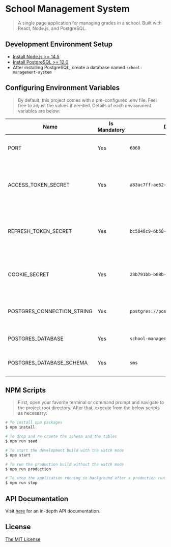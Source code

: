 # School Management System
> A single page application for managing grades in a school. Built with React, Node.js, and PostgreSQL.

## Development Environment Setup
- [Install Node.js >= 14.5](https://nodejs.org/en/)
- [Install PostgreSQL >= 12.0](https://www.enterprisedb.com/downloads/postgres-postgresql-downloads)
- After installing PostgreSQL, create a database named `school-management-system`

## Configuring Environment Variables
> By default, this project comes with a pre-configured .env file. Feel free to adjust the values if needed. Details of each environment variables are below:

Name | Is Mandatory | Default Value | Description
------------ | ------------- | ------------- | -------------
PORT | Yes | `6060` | On which port the web server will run
ACCESS_TOKEN_SECRET | Yes | `a83ac7ff-ae62-4f9a-bdd4-73067d192bff` | A secret string to generate an access token. Learn more from [here](https://www.oauth.com/oauth2-servers/access-tokens/)
REFRESH_TOKEN_SECRET | Yes | `bc5848c9-6b58-40c8-b555-1784974ed1c6` | A secret string to generate a refresh token. Learn more from [here](https://www.oauth.com/oauth2-servers/access-tokens/refreshing-access-tokens/)
COOKIE_SECRET | Yes | `23b791bb-b08b-432d-b027-ea30556af991` | A secret string for signing cookies. Learn more from [here](https://expressjs.com/en/resources/middleware/cookie-parser.html)
POSTGRES_CONNECTION_STRING | Yes | `postgres://postgres:root@localhost:5432` | PostgreSQL connection string. Learn more from [here](https://www.postgresql.org/docs/current/libpq-connect.html#LIBPQ-CONNSTRING)
POSTGRES_DATABASE | Yes | `school-management-system` | PostgreSQL database name
POSTGRES_DATABASE_SCHEMA | Yes | `sms` | PostgreSQL database schema name

## NPM Scripts
> First, open your favorite terminal or command prompt and navigate to the project root directory. After that, execute from the below scripts as necessary:

```bash
# To install npm packages
$ npm install

# To drop and re-craete the schema and the tables
$ npm run seed

# To start the development build with the watch mode
$ npm start

# To run the production build without the watch mode
$ npm run production

# To stop the application running in background after a production run. Since in production mode the application will be running in background.
$ npm run stop
```

## API Documentation

Visit [here](http://localhost:6060/api-docs) for an in-depth API documentation.

## License
<a href="https://opensource.org/licenses/MIT">The MIT License</a>
